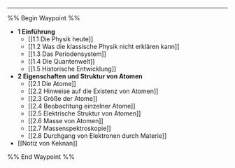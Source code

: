 ***

%% Begin Waypoint %%
- **1 Einführung**
	- [[1.1 Die Physik heute]]
	- [[1.2 Was die klassische Physik nicht erklären kann]]
	- [[1.3 Das Periodensystem]]
	- [[1.4 Die Quantenwelt]]
	- [[1.5 Historische Entwicklung]]
- **2 Eigenschaften und Struktur von Atomen**
	- [[2.1 Die Atome]]
	- [[2.2 Hinweise auf die Existenz von Atomen]]
	- [[2.3 Größe der Atome]]
	- [[2.4 Beobachtung einzelner Atome]]
	- [[2.5 Elektrische Struktur von Atomen]]
	- [[2.6 Masse von Atomen]]
	- [[2.7 Massenspektroskopie]]
	- [[2.8 Durchgang von Elektronen durch Materie]]
- [[Notiz von Keknan]]

%% End Waypoint %%